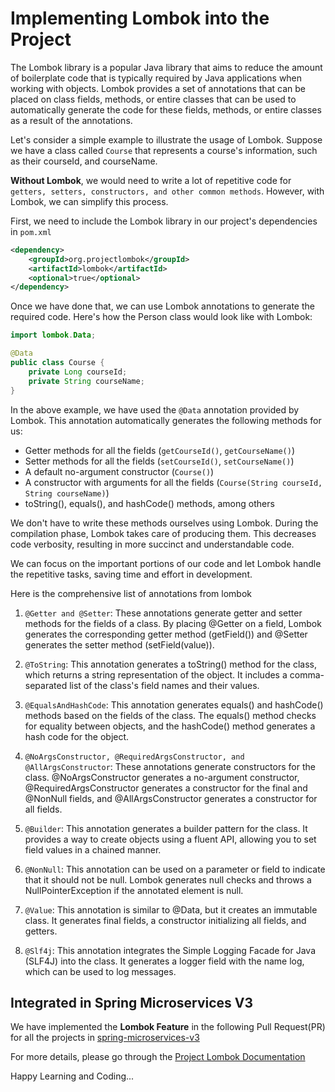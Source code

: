 # Implementing Lombok into the Project

The Lombok library is a popular Java library that aims to reduce the amount of boilerplate code that is typically required by Java applications when working with objects. Lombok provides a set of annotations that can be placed on class fields, methods, or entire classes that can be used to automatically generate the code for these fields, methods, or entire classes as a result of the annotations.

Let's consider a simple example to illustrate the usage of Lombok. Suppose we have a class called `Course` that represents a course's information, such as their courseId, and courseName.

**Without Lombok**, we would need to write a lot of repetitive code for `getters, setters, constructors, and other common methods`. However, with Lombok, we can simplify this process.

First, we need to include the Lombok library in our project's dependencies in `pom.xml`

```xml
<dependency>
    <groupId>org.projectlombok</groupId>
    <artifactId>lombok</artifactId>
    <optional>true</optional>
</dependency>
```

Once we have done that, we can use Lombok annotations to generate the required code. Here's how the Person class would look like with Lombok:

```java
import lombok.Data;

@Data
public class Course {
    private Long courseId;
    private String courseName;
}
```
In the above example, we have used the `@Data` annotation provided by Lombok. This annotation automatically generates the following methods for us:

* Getter methods for all the fields (`getCourseId()`, `getCourseName()`)
* Setter methods for all the fields (`setCourseId()`, `setCourseName()`)
* A default no-argument constructor (`Course()`)
* A constructor with arguments for all the fields (`Course(String courseId, String courseName)`)
* toString(), equals(), and hashCode() methods, among others

We don't have to write these methods ourselves using Lombok. During the compilation phase, Lombok takes care of producing them. This decreases code verbosity, resulting in more succinct and understandable code.

We can focus on the important portions of our code and let Lombok handle the repetitive tasks, saving time and effort in development.

Here is the comprehensive list of annotations from lombok

1. `@Getter and @Setter`: These annotations generate getter and setter methods for the fields of a class. By placing @Getter on a field, Lombok generates the corresponding getter method (getField()) and @Setter generates the setter method (setField(value)).

2. `@ToString`: This annotation generates a toString() method for the class, which returns a string representation of the object. It includes a comma-separated list of the class's field names and their values.

3. `@EqualsAndHashCode`: This annotation generates equals() and hashCode() methods based on the fields of the class. The equals() method checks for equality between objects, and the hashCode() method generates a hash code for the object.

4. `@NoArgsConstructor, @RequiredArgsConstructor, and @AllArgsConstructor`: These annotations generate constructors for the class. @NoArgsConstructor generates a no-argument constructor, @RequiredArgsConstructor generates a constructor for the final and @NonNull fields, and @AllArgsConstructor generates a constructor for all fields.

5. `@Builder`: This annotation generates a builder pattern for the class. It provides a way to create objects using a fluent API, allowing you to set field values in a chained manner.

6. `@NonNull`: This annotation can be used on a parameter or field to indicate that it should not be null. Lombok generates null checks and throws a NullPointerException if the annotated element is null.

7. `@Value`: This annotation is similar to @Data, but it creates an immutable class. It generates final fields, a constructor initializing all fields, and getters.

8. `@Slf4j`: This annotation integrates the Simple Logging Facade for Java (SLF4J) into the class. It generates a logger field with the name log, which can be used to log messages.

## Integrated in Spring Microservices V3

We have implemented the **Lombok Feature** in the following Pull Request(PR) for all the projects in [spring-microservices-v3](https://github.com/in28minutes/spring-microservices-v3/pull/4/files)


For more details, please go through the [Project Lombok Documentation](https://projectlombok.org/features/)

Happy Learning and Coding...